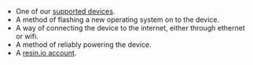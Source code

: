 * One of our [supported devices][supportedDevicesList].
* A method of flashing a new operating system on to the device.
* A way of connecting the device to the internet, either through ethernet or wifi.
* A method of reliably powering the device.
* A [resin.io account][link-to-signup].

[supportedDevicesList]:/hardware/devices/

[link-to-signup]:dashboard.resin.io/signup
